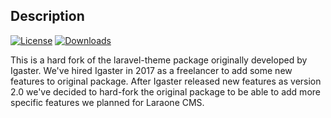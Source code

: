## Description
[![License](http://img.shields.io/badge/license-MIT-brightgreen.svg?style=flat-square)](https://tldrlegal.com/license/mit-license)
[![Downloads](https://img.shields.io/packagist/dt/laraone/themes.svg?style=flat-square)](https://packagist.org/packages/laraone/themes)


This is a hard fork of the laravel-theme package originally developed by Igaster. We've hired Igaster in 2017 as a freelancer to add some new features to original package. After Igaster released new features as version 2.0 we've decided to hard-fork the original package to be able to add more specific features we planned for Laraone CMS.
